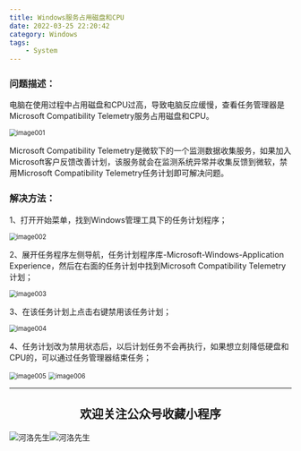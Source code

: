 ```yaml
---
title: Windows服务占用磁盘和CPU
date: 2022-03-25 22:20:42
category: Windows
tags: 
    - System
---
```


### 问题描述：

电脑在使用过程中占用磁盘和CPU过高，导致电脑反应缓慢，查看任务管理器是Microsoft Compatibility Telemetry服务占用磁盘和CPU。

<img src="https://s2.loli.net/2022/06/25/hcEz27AZsote6xy.png" alt="image001" style="zoom:80%;" />

Microsoft Compatibility Telemetry是微软下的一个监测数据收集服务，如果加入Microsoft客户反馈改善计划，该服务就会在监测系统异常并收集反馈到微软，禁用Microsoft Compatibility Telemetry任务计划即可解决问题。

### 解决方法：

1、打开开始菜单，找到Windows管理工具下的任务计划程序；

<img src="https://s2.loli.net/2022/06/25/KERjnfBUW6azoJZ.png" alt="image002" style="zoom:80%;" />

2、展开任务程序左侧导航，任务计划程序库-Microsoft-Windows-Application Experience，然后在右面的任务计划中找到Microsoft Compatibility Telemetry计划；

<img src="https://s2.loli.net/2022/06/25/O87EuZwx4LksHhz.png" alt="image003" style="zoom:80%;" />

3、在该任务计划上点击右键禁用该任务计划；

<img src="https://s2.loli.net/2022/06/25/GAmEFXK5OyeisVY.png" alt="image004" style="zoom:80%;" />

<!--more-->

4、任务计划改为禁用状态后，以后计划任务不会再执行，如果想立刻降低硬盘和CPU的，可以通过任务管理器结束任务；

<img src="https://s2.loli.net/2022/06/25/tvSkXn5rMWuVRey.png" alt="image005" style="zoom:80%;" />

<img src="https://s2.loli.net/2022/06/25/hacvbUXC3nxqNLK.png" alt="image006" style="zoom:80%;" />



---

## <center>欢迎关注公众号收藏小程序</center>

![河洛先生](https://s2.loli.net/2022/06/23/bYdtKDC2U5J7iWr.jpg)![河洛先生](https://s2.loli.net/2022/06/23/PlUgz5KSHm7OBke.jpg)
